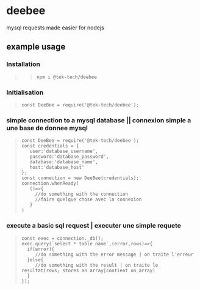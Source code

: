 # deebee
mysql requests made easier for nodejs

## example usage

### Installation
> >```
> >npm i @tek-tech/deebee
> >```



### Initialisation
>```
>const DeeBee = require('@tek-tech/deebee');
>```



### simple connection to a mysql database || connexion simple a une base de donnee mysql
>```
>const DeeBee = require('@tek-tech/deebee');
>const credentials = {
>    user:'database_username',
>    password:'database_password',
>    database:'database_name',
>    host:'database_host'
>};
>const connection = new DeeBee(credentials);
>connection.whenReady(
>    ()=>{
>      //do something with the connection
>      //faire quelque chose avec la connexion
>    }
>)
>``` 



### execute a basic sql request | executer une simple requete
>```
>const exec = connection._db();
>exec.query(`select * table name`,(error,rows)=>{
>   if(error){
>      //do something with the error message | on traite l'erreur
>   }else{
>      //do something with the result | on traite le resultat(rows; stores an array|contient un array)
>   }
>});
>```

